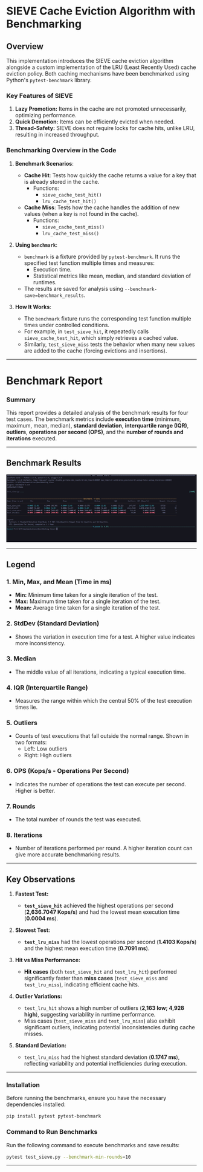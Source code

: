 # SIEVE Cache Eviction Algorithm with Benchmarking

## Overview

This implementation introduces the SIEVE cache eviction algorithm alongside a custom implementation of the LRU (Least Recently Used) cache eviction policy. Both caching mechanisms have been benchmarked using Python's `pytest-benchmark` library.

### Key Features of SIEVE
1. **Lazy Promotion:** Items in the cache are not promoted unnecessarily, optimizing performance.
2. **Quick Demotion:** Items can be efficiently evicted when needed.
3. **Thread-Safety:** SIEVE does not require locks for cache hits, unlike LRU, resulting in increased throughput.


### Benchmarking Overview in the Code

1. **Benchmark Scenarios**:
   - **Cache Hit**: Tests how quickly the cache returns a value for a key that is already stored in the cache.
     - Functions:
       - `sieve_cache_test_hit()`
       - `lru_cache_test_hit()`
   - **Cache Miss**: Tests how the cache handles the addition of new values (when a key is not found in the cache).
     - Functions:
       - `sieve_cache_test_miss()`
       - `lru_cache_test_miss()`

2. **Using `benchmark`**:
   - `benchmark` is a fixture provided by `pytest-benchmark`. It runs the specified test function multiple times and measures:
     - Execution time.
     - Statistical metrics like mean, median, and standard deviation of runtimes.
   - The results are saved for analysis using `--benchmark-save=benchmark_results`.

3. **How It Works**:
   - The `benchmark` fixture runs the corresponding test function multiple times under controlled conditions.
   - For example, in `test_sieve_hit`, it repeatedly calls `sieve_cache_test_hit`, which simply retrieves a cached value.
   - Similarly, `test_sieve_miss` tests the behavior when many new values are added to the cache (forcing evictions and insertions).

---

# Benchmark Report

### Summary
This report provides a detailed analysis of the benchmark results for four test cases. The benchmark metrics include **execution time** (minimum, maximum, mean, median), **standard deviation**, **interquartile range (IQR)**, **outliers**, **operations per second (OPS)**, and the **number of rounds and iterations** executed.

---

## Benchmark Results

![Benchmark Results](Images/image.png)

---

## **Legend**

### **1. Min, Max, and Mean (Time in ms)**
- **Min:** Minimum time taken for a single iteration of the test.
- **Max:** Maximum time taken for a single iteration of the test.
- **Mean:** Average time taken for a single iteration of the test.

### **2. StdDev (Standard Deviation)**
- Shows the variation in execution time for a test. A higher value indicates more inconsistency.

### **3. Median**
- The middle value of all iterations, indicating a typical execution time.

### **4. IQR (Interquartile Range)**
- Measures the range within which the central 50% of the test execution times lie.

### **5. Outliers**
- Counts of test executions that fall outside the normal range. Shown in two formats:
  - Left: Low outliers
  - Right: High outliers

### **6. OPS (Kops/s - Operations Per Second)**
- Indicates the number of operations the test can execute per second. Higher is better.

### **7. Rounds**
- The total number of rounds the test was executed.

### **8. Iterations**
- Number of iterations performed per round. A higher iteration count can give more accurate benchmarking results.

---

## **Key Observations**

1. **Fastest Test:**
   - **`test_sieve_hit`** achieved the highest operations per second (**2,636.7047 Kops/s**) and had the lowest mean execution time (**0.0004 ms**).

2. **Slowest Test:**
   - **`test_lru_miss`** had the lowest operations per second (**1.4103 Kops/s**) and the highest mean execution time (**0.7091 ms**).

3. **Hit vs Miss Performance:**
   - **Hit cases** (both `test_sieve_hit` and `test_lru_hit`) performed significantly faster than **miss cases** (`test_sieve_miss` and `test_lru_miss`), indicating efficient cache hits.

4. **Outlier Variations:**
   - `test_lru_hit` shows a high number of outliers (**2,163 low; 4,928 high**), suggesting variability in runtime performance.
   - Miss cases (`test_sieve_miss` and `test_lru_miss`) also exhibit significant outliers, indicating potential inconsistencies during cache misses.

5. **Standard Deviation:**
   - `test_lru_miss` had the highest standard deviation (**0.1747 ms**), reflecting variability and potential inefficiencies during execution.

---


### Installation
Before running the benchmarks, ensure you have the necessary dependencies installed:

```bash
pip install pytest pytest-benchmark
```

### Command to Run Benchmarks
Run the following command to execute benchmarks and save results:
```bash
pytest test_sieve.py --benchmark-min-rounds=10
```

---
